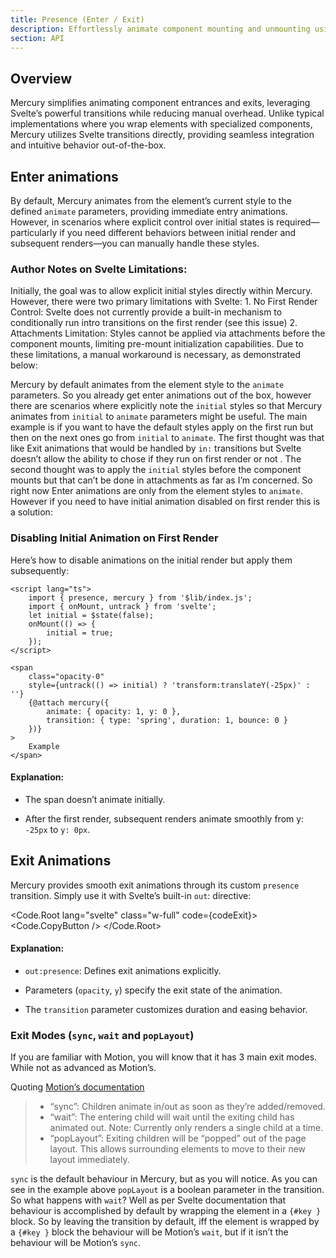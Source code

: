 ```yaml
---
title: Presence (Enter / Exit)
description: Effortlessly animate component mounting and unmounting using Mercury's presence features.
section: API
---
```


<script>
	import { Callout } from '@svecodocs/kit'
	import * as Code from "$lib/components/ui/code";

	let codeExit = `
	{#if show}
		<span
			class="opacity-0"
			style={untrack(() => initial) ? 'transform:translateY(-25px)' : ''}
			{@attach mercury({
				animate: { opacity: 1, y: 0 },
				transition: { type: 'spring', duration: 1, bounce: 0 }
			})}
			out:presence={{ opacity: 0, y: 25, popLayout: true, transition: { duration: 0.15 } }}
		>
			Example
		</span>
{/if}
  `
</script>

## Overview

Mercury simplifies animating component entrances and exits, leveraging Svelte’s powerful transitions while reducing manual overhead. Unlike typical implementations where you wrap elements with specialized components, Mercury utilizes Svelte transitions directly, providing seamless integration and intuitive behavior out-of-the-box.

## Enter animations

By default, Mercury animates from the element’s current style to the defined `animate` parameters, providing immediate entry animations. However, in scenarios where explicit control over initial states is required—particularly if you need different behaviors between initial render and subsequent renders—you can manually handle these styles.

### Author Notes on Svelte Limitations:

<Callout>
    Initially, the goal was to allow explicit initial styles directly within Mercury. However, there were two primary limitations with Svelte:
    1. No First Render Control: Svelte does not currently provide a built-in mechanism to conditionally run intro transitions on the first render (see this issue)
    2. Attachments Limitation: Styles cannot be applied via attachments before the component mounts, limiting pre-mount initialization capabilities. Due to these limitations, a manual workaround is necessary, as demonstrated below:

</Callout>

Mercury by default animates from the element style to the `animate` parameters. So you already get enter animations out of the box, however there are scenarios where explicitly note the `initial` styles so that Mercury animates from `initial` to `animate` parameters might be useful. The main example is if you want to have the default styles apply on the first run but then on the next ones go from `initial` to `animate`. The first thought was that like Exit animations that would be handled by `in:` transitions but Svelte doesn’t allow the ability to chose if they run on first render or not . The second thought was to apply the `initial` styles before the component mounts but that can’t be done in attachments as far as I’m concerned. So right now Enter animations are only from the element styles to `animate`. However if you need to have initial animation disabled on first render this is a solution:

### Disabling Initial Animation on First Render

Here’s how to disable animations on the initial render but apply them subsequently:

```svelte
<script lang="ts">
	import { presence, mercury } from '$lib/index.js';
	import { onMount, untrack } from 'svelte';
	let initial = $state(false);
	onMount(() => {
		initial = true;
	});
</script>

<span
	class="opacity-0"
	style={untrack(() => initial) ? 'transform:translateY(-25px)' : ''}
	{@attach mercury({
		animate: { opacity: 1, y: 0 },
		transition: { type: 'spring', duration: 1, bounce: 0 }
	})}
>
	Example
</span>

```

#### Explanation:

- The span doesn’t animate initially.

- After the first render, subsequent renders animate smoothly from y: `-25px` to `y: 0px`.

## Exit Animations

Mercury provides smooth exit animations through its custom `presence` transition. Simply use it with Svelte’s built-in `out`: directive:

<Code.Root lang="svelte" class="w-full" code={codeExit}>
<Code.CopyButton />
</Code.Root>

#### Explanation:

- `out:presence`: Defines exit animations explicitly.

- Parameters (`opacity`, `y`) specify the exit state of the animation.

- The `transition` parameter customizes duration and easing behavior.

### Exit Modes (`sync`, `wait` and `popLayout`)

If you are familiar with Motion, you will know that it has 3 main exit modes. While not as advanced as Motion’s.

Quoting [Motion’s documentation](https://motion.dev/docs/react-animate-presence#mode)

> - “sync”: Children animate in/out as soon as they’re added/removed.
> - “wait”: The entering child will wait until the exiting child has animated out. Note: Currently only renders a single child at a time.
> - “popLayout”: Exiting children will be “popped” out of the page layout. This allows surrounding elements to move to their new layout immediately.

`sync` is the default behaviour in Mercury, but as you will notice. As you can see in the example above `popLayout` is a boolean parameter in the transition. So what happens with `wait`? Well as per Svelte documentation that behaviour is accomplished by default by wrapping the element in a `{#key }` block. So by leaving the transition by default, iff the element is wrapped by a `{#key }` block the behaviour will be Motion’s `wait`, but if it isn’t the behaviour will be Motion’s `sync`.
